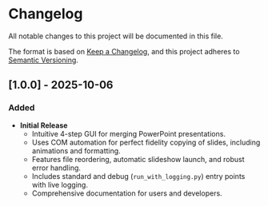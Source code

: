 # Changelog

All notable changes to this project will be documented in this file.

The format is based on [Keep a Changelog](https://keepachangelog.com/en/1.0.0/),
and this project adheres to [Semantic Versioning](https://semver.org/spec/v2.0.0.html).

## [1.0.0] - 2025-10-06

### Added

* **Initial Release**
    * Intuitive 4-step GUI for merging PowerPoint presentations.
    * Uses COM automation for perfect fidelity copying of slides, including animations and formatting.
    * Features file reordering, automatic slideshow launch, and robust error handling.
    * Includes standard and debug (`run_with_logging.py`) entry points with live logging.
    * Comprehensive documentation for users and developers.